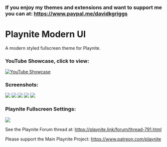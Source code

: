 ### If you enjoy my themes and extensions and want to support me you can at: https://www.paypal.me/davidkgriggs

# Playnite Modern UI
A modern styled fullscreen theme for Playnite.

### YouTube Showcase, click to view:
[![YouTube Showcase](https://img.youtube.com/vi/DFMn2Fxm9Aw/hqdefault.jpg)](https://www.youtube.com/watch?v=DFMn2Fxm9Aw)

### Screenshots:
![](https://i.imgur.com/Sokaagn.jpeg)
![](https://i.imgur.com/4yOKKVp.jpeg)
![](https://i.imgur.com/OAWLY14.jpeg)
![](https://i.imgur.com/MJBbx7L.jpeg)
![](https://i.imgur.com/AzcqnAx.jpeg)

### Playnite Fullscreen Settings:
![](https://i.imgur.com/WoQULLp.png)

See the Playnite Forum thread at: https://playnite.link/forum/thread-791.html

Please support the Main Playnite Project: https://www.patreon.com/playnite
